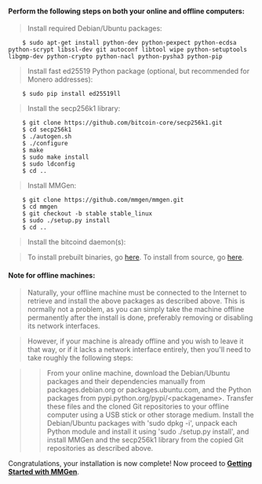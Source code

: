 #### Perform the following steps on both your online and offline computers:

> Install required Debian/Ubuntu packages:

		$ sudo apt-get install python-dev python-pexpect python-ecdsa python-scrypt libssl-dev git autoconf libtool wipe python-setuptools libgmp-dev python-crypto python-nacl python-pysha3 python-pip

> Install fast ed25519 Python package (optional, but recommended for Monero addresses):

		$ sudo pip install ed25519ll

> Install the secp256k1 library:

		$ git clone https://github.com/bitcoin-core/secp256k1.git
		$ cd secp256k1
		$ ./autogen.sh
		$ ./configure
		$ make
		$ sudo make install
		$ sudo ldconfig
		$ cd ..

> Install MMGen:

		$ git clone https://github.com/mmgen/mmgen.git
		$ cd mmgen
		$ git checkout -b stable stable_linux
		$ sudo ./setup.py install
		$ cd ..

> Install the bitcoind daemon(s):

> To install prebuilt binaries, go [here][01].  To install from source, go
> [here][02].

#### Note for offline machines:

> Naturally, your offline machine must be connected to the Internet to retrieve
> and install the above packages as described above.  This is normally not a
> problem, as you can simply take the machine offline permanently after the
> install is done, preferably removing or disabling its network interfaces.

> However, if your machine is already offline and you wish to leave it that way,
> or if it lacks a network interface entirely, then you'll need to take roughly
> the following steps:

>> From your online machine, download the Debian/Ubuntu packages and their
>> dependencies manually from packages.debian.org or packages.ubuntu.com, and
>> the Python packages from pypi.python.org/pypi/&lt;packagename&gt;.  Transfer
>> these files and the cloned Git repositories to your offline computer using a
>> USB stick or other storage medium.  Install the Debian/Ubuntu packages with
>> 'sudo dpkg -i', unpack each Python module and install it using 'sudo
>> ./setup.py install', and install MMGen and the secp256k1 library from the
>> copied Git repositories as described above.

Congratulations, your installation is now complete!  Now proceed to [**Getting
Started with MMGen**][gs].

[01]: Install-Bitcoind
[02]: Install-Bitcoind-from-Source-on-Debian-or-Ubuntu-Linux
[gs]: Getting-Started-with-MMGen
[03]: https://pypi.python.org/packages/source/p/pexpect/pexpect-3.1.tar.gz
